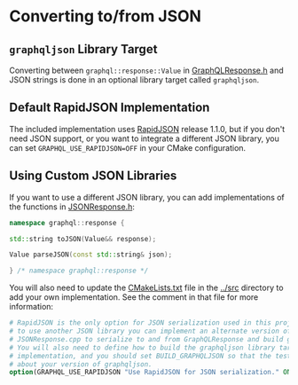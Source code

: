 # Converting to/from JSON

## `graphqljson` Library Target

Converting between `graphql::response::Value` in [GraphQLResponse.h](../include/GraphQLResponse.h)
and JSON strings is done in an optional library target called `graphqljson`.

## Default RapidJSON Implementation

The included implementation uses [RapidJSON](https://github.com/Tencent/rapidjson)
release 1.1.0, but if you don't need JSON support, or you want to integrate
a different JSON library, you can set `GRAPHQL_USE_RAPIDJSON=OFF` in your
CMake configuration.

## Using Custom JSON Libraries

If you want to use a different JSON library, you can add implementations of
the functions in [JSONResponse.h](../include/JSONResponse.h):
```cpp
namespace graphql::response {

std::string toJSON(Value&& response);

Value parseJSON(const std::string& json);

} /* namespace graphql::response */
```

You will also need to update the [CMakeLists.txt](../src/CMakeLists.txt) file
in the [../src](../src) directory to add your own implementation. See the
comment in that file for more information:
```cmake
# RapidJSON is the only option for JSON serialization used in this project, but if you want
# to use another JSON library you can implement an alternate version of the functions in
# JSONResponse.cpp to serialize to and from GraphQLResponse and build graphqljson from that.
# You will also need to define how to build the graphqljson library target with your
# implementation, and you should set BUILD_GRAPHQLJSON so that the test dependencies know
# about your version of graphqljson.
option(GRAPHQL_USE_RAPIDJSON "Use RapidJSON for JSON serialization." ON)
```